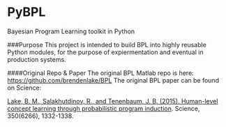 # PyBPL
Bayesian Program Learning toolkit in Python

###Purpose
This project is intended to build BPL into highly reusable Python modules, for the purpose of expiermentation and eventual in production systems.

####Original Repo & Paper
The original BPL Matlab repo is here: https://github.com/brendenlake/BPL
The original BPL paper can be found on Science:

[Lake, B. M., Salakhutdinov, R., and Tenenbaum, J. B. (2015). Human-level concept learning through probabilistic program induction](http://www.sciencemag.org/content/350/6266/1332.abstract). Science, 350(6266), 1332-1338.

